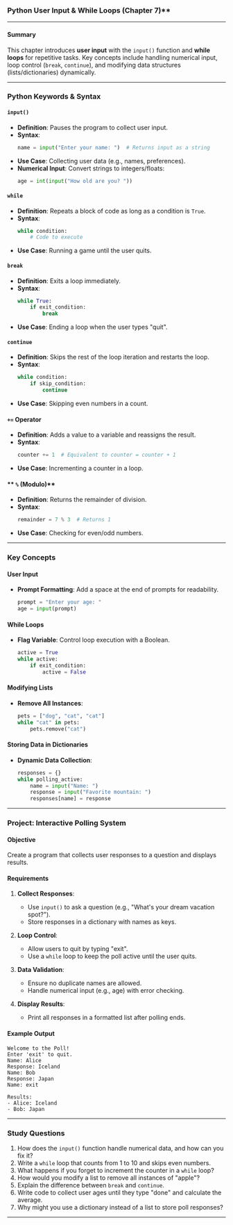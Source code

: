 ### Python User Input & While Loops (Chapter 7)**  
---

#### **Summary**  
This chapter introduces **user input** with the `input()` function and **while loops** for repetitive tasks. Key concepts include handling numerical input, loop control (`break`, `continue`), and modifying data structures (lists/dictionaries) dynamically.

---

### **Python Keywords & Syntax**  
#### **`input()`**  
- **Definition**: Pauses the program to collect user input.  
- **Syntax**:  
  ```python  
  name = input("Enter your name: ")  # Returns input as a string  
  ```  
- **Use Case**: Collecting user data (e.g., names, preferences).  
- **Numerical Input**: Convert strings to integers/floats:  
  ```python  
  age = int(input("How old are you? "))  
  ```  

#### **`while`**  
- **Definition**: Repeats a block of code as long as a condition is `True`.  
- **Syntax**:  
  ```python  
  while condition:  
      # Code to execute  
  ```  
- **Use Case**: Running a game until the user quits.  

#### **`break`**  
- **Definition**: Exits a loop immediately.  
- **Syntax**:  
  ```python  
  while True:  
      if exit_condition:  
          break  
  ```  
- **Use Case**: Ending a loop when the user types "quit".  

#### **`continue`**  
- **Definition**: Skips the rest of the loop iteration and restarts the loop.  
- **Syntax**:  
  ```python  
  while condition:  
      if skip_condition:  
          continue  
  ```  
- **Use Case**: Skipping even numbers in a count.  

#### **`+=` Operator**  
- **Definition**: Adds a value to a variable and reassigns the result.  
- **Syntax**:  
  ```python  
  counter += 1  # Equivalent to counter = counter + 1  
  ```  
- **Use Case**: Incrementing a counter in a loop.  

#### ** `%` (Modulo)**  
- **Definition**: Returns the remainder of division.  
- **Syntax**:  
  ```python  
  remainder = 7 % 3  # Returns 1  
  ```  
- **Use Case**: Checking for even/odd numbers.  

---

### **Key Concepts**  
#### **User Input**  
- **Prompt Formatting**: Add a space at the end of prompts for readability.  
  ```python  
  prompt = "Enter your age: "  
  age = input(prompt)  
  ```  

#### **While Loops**  
- **Flag Variable**: Control loop execution with a Boolean.  
  ```python  
  active = True  
  while active:  
      if exit_condition:  
          active = False  
  ```  

#### **Modifying Lists**  
- **Remove All Instances**:  
  ```python  
  pets = ["dog", "cat", "cat"]  
  while "cat" in pets:  
      pets.remove("cat")  
  ```  

#### **Storing Data in Dictionaries**  
- **Dynamic Data Collection**:  
  ```python  
  responses = {}  
  while polling_active:  
      name = input("Name: ")  
      response = input("Favorite mountain: ")  
      responses[name] = response  
  ```  

---

### **Project: Interactive Polling System**  
#### **Objective**  
Create a program that collects user responses to a question and displays results.  

#### **Requirements**  
1. **Collect Responses**:  
   - Use `input()` to ask a question (e.g., "What's your dream vacation spot?").  
   - Store responses in a dictionary with names as keys.  

2. **Loop Control**:  
   - Allow users to quit by typing "exit".  
   - Use a `while` loop to keep the poll active until the user quits.  

3. **Data Validation**:  
   - Ensure no duplicate names are allowed.  
   - Handle numerical input (e.g., age) with error checking.  

4. **Display Results**:  
   - Print all responses in a formatted list after polling ends.  

#### **Example Output**  
```  
Welcome to the Poll!  
Enter 'exit' to quit.  
Name: Alice  
Response: Iceland  
Name: Bob  
Response: Japan  
Name: exit  

Results:  
- Alice: Iceland  
- Bob: Japan  
```  

---

### **Study Questions**  
1. How does the `input()` function handle numerical data, and how can you fix it?  
2. Write a `while` loop that counts from 1 to 10 and skips even numbers.  
3. What happens if you forget to increment the counter in a `while` loop?  
4. How would you modify a list to remove all instances of "apple"?  
5. Explain the difference between `break` and `continue`.  
6. Write code to collect user ages until they type "done" and calculate the average.  
7. Why might you use a dictionary instead of a list to store poll responses?  

--- 
